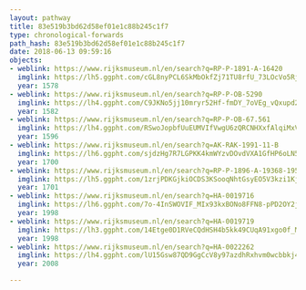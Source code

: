 ```yaml
---
layout: pathway
title: 83e519b3bd62d58ef01e1c88b245c1f7
type: chronological-forwards
path_hash: 83e519b3bd62d58ef01e1c88b245c1f7
date: 2018-06-13 09:59:16
objects:
- weblink: https://www.rijksmuseum.nl/en/search?q=RP-P-1891-A-16420
  imglink: https://lh5.ggpht.com/cGL8nyPCL6SkMbOkfZj71TU8rfU_73LOcVo5Rj6v-gWLBrqBSHMgDJbh2LsgAM5R2GNBgWR91rgjYWhlTcKMiuNUCA=s200
  year: 1578
- weblink: https://www.rijksmuseum.nl/en/search?q=RP-P-OB-5290
  imglink: https://lh4.ggpht.com/C9JKNo5jj10mryr52Hf-fmDY_7oVEg_vQxupd2RWazxqSISt-R_OtzU7jPo2hpT4GDu2Ndho1fQWstdcxzMimjXtOg=s200
  year: 1582
- weblink: https://www.rijksmuseum.nl/en/search?q=RP-P-OB-67.561
  imglink: https://lh4.ggpht.com/RSwoJopbfUuEUMVIfVwgU6zQRCNHXxfAlqiMxViBy9BtwHGX4N1w6ZK9FLPmxLAFUYVMu-uv1UeE7COSJTaG179cT_4N=s200
  year: 1596
- weblink: https://www.rijksmuseum.nl/en/search?q=AK-RAK-1991-11-B
  imglink: https://lh6.ggpht.com/sjdzHg7R7LGPKK4kmWYzvDOvdVXA1GfHP6oLN5zVJ7R1fDWD8abfFI37UYFzlfcshOD7FORaQWbwzCmyq2VEwxPawIY=s200
  year: 1700
- weblink: https://www.rijksmuseum.nl/en/search?q=RP-P-1896-A-19368-1951
  imglink: https://lh5.ggpht.com/1zrjPDKGjkiOCDS3KSooqNhtGsyEO5V3kzi1KjyGgcFMrBSmcA36EcgCcOO8tgj5x0fyuCYkbaabQvtlWU7R49mhDg=s200
  year: 1701
- weblink: https://www.rijksmuseum.nl/en/search?q=HA-0019716
  imglink: https://lh6.ggpht.com/7o-4InSWOVIF_MIx93kxBONo8FFN8-pPD2OY2jM4oKPPbudttpEJ05WkMSQwlKDGNkKa5TzkCbol6EWa26gc4kWrqRI=s200
  year: 1998
- weblink: https://www.rijksmuseum.nl/en/search?q=HA-0019719
  imglink: https://lh3.ggpht.com/14Etge0D1RVeCQdHSH4b5kk49CUqA91xgo0f_MubT3AYiZCxd-X1t8ZL2YE6vSLCC8o_AzbyhLFaqIDpJzq1wBgL5Q=s200
  year: 1998
- weblink: https://www.rijksmuseum.nl/en/search?q=HA-0022262
  imglink: https://lh4.ggpht.com/lU15Gsw87QD9GgCcV8y97azdhRxhvm0wcbbkj496tOwgcWNk63Y1TtsZu9grSV_W786g7tbqwEVZs_BX8HyeLz78bbQ=s200
  year: 2008

---
```

